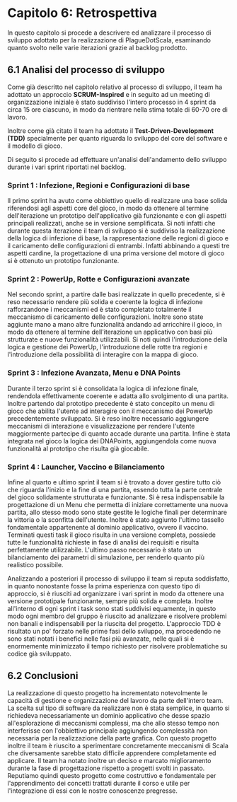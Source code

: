 # Capitolo 6: Retrospettiva

In questo capitolo si procede a descrivere ed analizzare il processo di sviluppo adottato per la realizzazione di PlagueDotScala, esaminando quanto svolto nelle varie iterazioni grazie al backlog prodotto.

## 6.1 Analisi del processo di sviluppo

Come già descritto nel capitolo relativo al processo di sviluppo, il team ha adottato un approccio **SCRUM-Inspired** e in seguito ad un meeting di organizzazione iniziale è stato suddiviso l'intero processo in 4 sprint da circa 15 ore ciascuno, in modo da rientrare nella stima totale di 60-70 ore di lavoro. 

Inoltre come già citato il team ha adottato il **Test-Driven-Development (TDD)** specialmente per quanto riguarda lo sviluppo del core del software e il modello di gioco.

Di seguito si procede ad effettuare un'analisi dell'andamento dello sviluppo durante i vari sprint riportati nel backlog.

### Sprint 1 : Infezione, Regioni e Configurazioni di base
Il primo sprint ha avuto come obbiettivo quello di realizzare una base solida riferendosi agli aspetti core del gioco, in modo da ottenere al termine dell'iterazione un prototipo dell'applicativo già funzionante e con gli aspetti principali realizzati, anche se in versione semplificata. Si noti infatti che durante questa iterazione il team di sviluppo si è suddiviso la realizzazione della logica di infezione di base, la rappresentazione delle regioni di gioco e il caricamento delle configurazioni di entrambi. Infatti abbinando a questi tre aspetti cardine, la progettazione di una prima versione del motore di gioco si è ottenuto un prototipo funzionante. 

### Sprint 2 : PowerUp, Rotte e Configurazioni avanzate
Nel secondo sprint, a partire dalle basi realizzate in quello precedente, si è reso necessario rendere più solida e coerente la logica di infezione rafforzandone i meccanismi ed è stato completato totalmente il meccanismo di caricamento delle configurazioni. Inoltre sono state aggiunte mano a mano altre funzionalità andando ad arricchire il gioco, in modo da ottenere al termine dell'iterazione un applicativo con basi più strutturate e nuove funzionalità utilizzabili. Si noti quindi l'introduzione della logica e gestione dei PowerUp, l'introduzione delle rotte tra regioni e l'introduzione della possibilità di interagire con la mappa di gioco.

### Sprint 3 : Infezione Avanzata, Menu e DNA Points
Durante il terzo sprint si è consolidata la logica di infezione finale, rendendola effettivamente coerente e adatta allo svolgimento di una partita. Inoltre partendo dal prototipo precedente è stato concepito un menu di gioco che abilita l'utente ad interagire con il meccanismo dei PowerUp precedentemente sviluppato. Si è reso inoltre necessario aggiungere meccanismi di interazione e visualizzazione per rendere l'utente maggiormente partecipe di quanto accade durante una partita. Infine è stata integrata nel gioco la logica dei DNAPoints, aggiungendola come nuova funzionalità al prototipo che risulta già giocabile.

### Sprint 4 : Launcher, Vaccino e Bilanciamento
Infine al quarto e ultimo sprint il team si è trovato a dover gestire tutto ciò che riguarda l'inizio e la fine di una partita, essendo tutta la parte centrale del gioco solidamente strutturata e funzionante. Si è resa indispensabile la progettazione di un Menu che permetta di iniziare correttamente una nuova partita, allo stesso modo sono state gestite le logiche finali per determinare la vittoria o la sconfitta dell'utente. Inoltre è stato aggiunto l'ultimo tassello fondamentale appartenente al dominio applicativo, ovvero il vaccino. Terminati questi task il gioco risulta in una versione completa, possiede tutte le funzionalità richieste in fase di analisi dei requisiti e risulta perfettamente utilizzabile. L'ultimo passo necessario è stato un bilanciamento dei parametri di simulazione, per renderlo quanto più realistico possibile.

Analizzando a posteriori il processo di sviluppo il team si reputa soddisfatto, in quanto nonostante fosse la prima esperienza con questo tipo di approccio, si è riusciti ad organizzare i vari sprint in modo da ottenere una versione prototipale funzionante, sempre più solida e completa. Inoltre all'interno di ogni sprint i task sono stati suddivisi equamente, in questo modo ogni membro del gruppo è riuscito ad analizzare e risolvere problemi non banali e indispensabili per la riuscita del progetto. L'approccio TDD è risultato un po' forzato nelle prime fasi dello sviluppo, ma procedendo ne sono stati notati i benefici nelle fasi più avanzate, nelle quali si è enormemente minimizzato il tempo richiesto per risolvere problematiche su codice già sviluppato.

## 6.2 Conclusioni

La realizzazione di questo progetto ha incrementato notevolmente le capacità di gestione e organizzazione del lavoro da parte dell'intero team. La scelta sul tipo di software da realizzare non è stata semplice, in quanto si richiedeva necessariamente un dominio applicativo che desse spazio all'esplorazione di meccanismi complessi, ma che allo stesso tempo non interferisse con l'obbiettivo principale aggiungendo complessità non necessaria per la realizzazione della parte grafica. Con questo progetto inoltre il team è riuscito a sperimentare concretamente meccanismi di Scala che diversamente sarebbe stato difficile apprendere completamente ed applicare. Il team ha notato inoltre un deciso e marcato miglioramento durante la fase di progettazione rispetto a progetti svolti in passato. Reputiamo quindi questo progetto come costruttivo e fondamentale per l'apprendimento dei concetti trattati durante il corso e utile per l'integrazione di essi con le nostre conoscenze pregresse.
